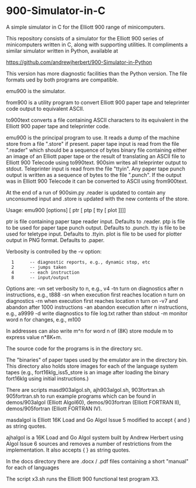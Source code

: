 # 900-Simulator-in-C

A simple simulator in C for the Elliott 900 range of minicomputers.

This repository consists of a simulator for the Elliott 900 series of minicomputers
written in C, along with supporting utilities.  It compliments a similar simulator
written in Python, available at

  https://github.com/andrewjherbert/900-Simulator-in-Python

This version has more diagnostic facilities than the Python version.  The file
formats ued by both programs are compatible.

emu900 is the simulator.

from900 is a utility program to convert Elliott 900 paper tape and teleprinter
code output to equivalent ASCII.

to900text converts a file containing ASCII characters to its equivalent in the
Elliott 900 paper tape and teleprinter code.

emu900 is the principal program to use.  It reads a dump of the machine store from
a file ".store" if present.  paper tape input is read from the file ".reader" which
should be a sequence of bytes binary file containing either an image of an Elliott
paper tape or the result of translating an ASCII file to Elliott 900 Telecode using
to990text.  900sim writes all teleprinter output to stdout.  Teleprinter input
is read from the file "ttyin". Any paper tape punch output is written as a sequence
of bytes to the file ".punch".  If the output was in Elliott 900 Telecode it can be
converted to ASCII using from900text.

At the end of a run of 900sim.py .reader is updated to contain any unconsumed input
and .store is updated with the new contents of the store.

Usage: emu900  [options] [ ptr [ ptp [ tty [ plot ]]]]

   ptr is file containing paper tape reader input.  Defaults to .reader.
   ptp is file to be used for paper tape punch output.  Defaults to .punch.
   tty is file to be used for teletype input. Defaults to .ttyin.
   plot is file to be used for plotter output in PNG format. Defaults to .paper.

   Verbosity is controlled by the -v option:

      1      -- diagnostic reports, e.g., dynamic stop, etc
      2      -- jumps taken
      4      -- each instruction
      8      -- input/output

   Options are:
      -vn      set verbosity to n, e.g., v4
      -tn      turn on diagnostics after n instructions, e.g., t888
      -sn      when execution first reaches location n turn on diagnostics
      -rn      when execution first reaches location n turn on -v7 and abandon
                   after 1000 instructions
      -an      abandon execution after n instructions, e.g., a9999
      -d       write diagnostics to file log.txt rather than stdout
      -m       monitor word n for changes, e.g., m100

  In addresses can also write m^n for word n of (8K) store module m to express
value n*8K+m.

The source code for the programs is in the directory src.

The "binaries" of paper tapes used by the emulator are in the directory bin.
This directory also holds store images for each of the language system tapes
(e.g., fort16klg_iss5_store is an image after loading the binary fort16klg
using initial instructions.)

There are scripts masd903algol.sh, ajh903algol.sh, 903fortran.sh 905fortran.sh
to run example programs which can be found in demos/903algol (Elliott Algol60),
demos/903fortran (Elliott FORTRAN II), demos/905fortran (Elliott FORTRAN IV).

masdalgol is Elliott 16K Load and Go Algol Issue 5 modified to accept { and } as
string quotes.

ajhalgol is a 16K Load and Go Algol system built by Andrew Herbert using Algol
Issue 6 sources and removes a number of restrictions from the implementation. It
also accepts { } as string quotes.


In the docs directory there are .docx / .pdf files containing a short "manual"
for each of languages

The script x3.sh runs the Elliott 900 functional test program X3.

